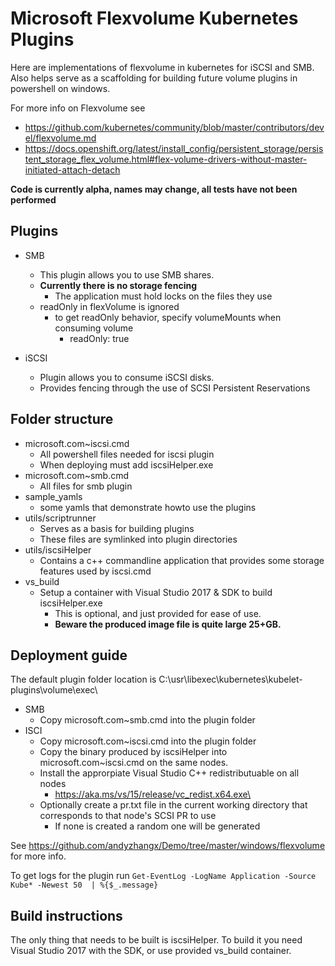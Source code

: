 # Microsoft Flexvolume Kubernetes Plugins
Here are implementations of flexvolume in kubernetes for iSCSI and SMB. Also helps serve as a scaffolding for building future volume plugins in powershell on windows.

For more info on Flexvolume see
 * https://github.com/kubernetes/community/blob/master/contributors/devel/flexvolume.md
 * https://docs.openshift.org/latest/install_config/persistent_storage/persistent_storage_flex_volume.html#flex-volume-drivers-without-master-initiated-attach-detach


**Code is currently alpha, names may change, all tests have not been performed**

 ## Plugins
* SMB
    * This plugin allows you to use SMB shares. 
    * **Currently there is no storage fencing**
        * The application must hold locks on the files they use
    * readOnly in flexVolume is ignored 
        * to get readOnly behavior, specify volumeMounts when consuming volume
            * readOnly: true

* iSCSI
    * Plugin allows you to consume iSCSI disks.
    * Provides fencing through the use of SCSI Persistent Reservations

## Folder structure
* microsoft.com~iscsi.cmd
    * All powershell files needed for iscsi plugin
    * When deploying must add iscsiHelper.exe
* microsoft.com~smb.cmd
    * All files for smb plugin
* sample_yamls
    * some yamls that demonstrate howto use the plugins
* utils/scriptrunner
    * Serves as a basis for building plugins
    * These files are symlinked into plugin directories
* utils/iscsiHelper
    * Contains a c++ commandline application that provides some storage features used by iscsi.cmd
* vs_build
    * Setup a container with Visual Studio 2017 & SDK to build iscsiHelper.exe
        * This is optional, and just provided for ease of use.
        * **Beware the produced image file is quite large 25+GB.**



## Deployment guide
The default plugin folder location is C:\usr\libexec\kubernetes\kubelet-plugins\volume\exec\
* SMB
    * Copy microsoft.com~smb.cmd into the plugin folder
* ISCI
    * Copy microsoft.com~iscsi.cmd into the plugin folder
    * Copy the binary produced by iscsiHelper into microsoft.com~iscsi.cmd on the same nodes.
    * Install the approrpiate Visual Studio C++ redistributuable on all nodes
        * https://aka.ms/vs/15/release/vc_redist.x64.exe\
    * Optionally create a pr.txt file in the current working directory that corresponds to that node's SCSI PR to use
        * If none is created a random one will be generated

See https://github.com/andyzhangx/Demo/tree/master/windows/flexvolume for more info.

To get logs for the plugin run `Get-EventLog -LogName Application -Source Kube* -Newest 50  | %{$_.message}`

## Build instructions
The only thing that needs to be built is iscsiHelper. To build it you need Visual Studio 2017 with the SDK, or use provided vs_build container.  



